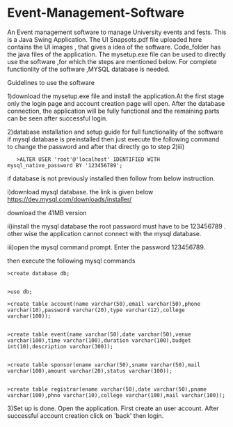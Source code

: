 # Event-Management-Software
An Event management software to manage University events and fests. This is a Java Swing Application. 
The UI Snapsots.pdf file uploaded here contains the UI images  , that gives a idea of the software. Code_folder has the java files of the application.
The mysetup.exe file can be used to directly use the software ,for which the steps are mentioned below. For complete functionlity of the software ,MYSQL database is needed.


Guidelines to use the software

1)download the mysetup.exe file and install the application.At the first stage only
 the login page and account creation page will open. After the database connection, the application will be fully functional and the remaining parts can be seen after successful login.

2)database installation and setup guide for full functionality of the software
   if mysql database is preinstalled then just execute the following command to change the password and after that directly go to step 2)iii)
            
       >ALTER USER 'root'@'localhost' IDENTIFIED WITH mysql_native_password BY '123456789';
    
   if database is not previously installed then follow from below instruction.
   
   i)download mysql database. the link is given below
   https://dev.mysql.com/downloads/installer/

   download the 41MB version


   ii)install the mysql database
    the root password must have to be 123456789 . other wise the application cannot connect with the mysql database.


  iii)open the mysql command prompt. Enter the password 123456789.
   
  then execute the following mysql commands
  
    >create database db;

    
    >use db;
    
    >create table account(name varchar(50),email varchar(50),phone varchar(10),password varchar(20),type varchar(12),college varchar(100));

    
    >create table event(name varchar(50),date varchar(50),venue varchar(100),time varchar(100),duration varchar(100),budget int(10),description varchar(300));

    
    >create table sponsor(ename varchar(50),sname varchar(50),mail varchar(100),amount varchar(20),status varchar(100));

    
    >create table registrar(ename varchar(50),date varchar(50),pname varchar(100),phno varchar(10),college varchar(100),mail varchar(100));


3)Set up is done. Open the application. First create an user account. After successful account creation click on 'back' then login.

